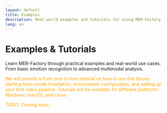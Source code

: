 ```yaml
---
layout: default
title: Examples
description: Real-world examples and tutorials for using MER-Factory
lang: en
---
```


# Examples & Tutorials

Learn MER-Factory through practical examples and real-world use cases. From basic emotion recognition to advanced multimodal analysis.

<span style="color:orange;">We will provide a from zero to hero tutorial on how to use this library: starting from conda installation, environment configuration, and setting up your first video pipeline. Tutorials will be available for different platforms: Windows, macOS, and Linux.</span>

<span style="color:orange;">*TODO: Coming soon...*</span>